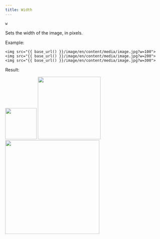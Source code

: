 ```yaml
---
title: Width
---
```


`w`

Sets the width of the image, in pixels.

Example:

```twig
<img src="{{ base_url() }}/image/en/content/media/image.jpg?w=100">
<img src="{{ base_url() }}/image/en/content/media/image.jpg?w=200">
<img src="{{ base_url() }}/image/en/content/media/image.jpg?w=300">
```

Result:

<img width="100" class="inline" src="[base_url]/image/en/content/media/image.jpg?q=70&w=100&dpr=2">
<img width="200" class="inline" src="[base_url]/image/en/content/media/image.jpg?q=70&w=200&dpr=2">
<img width="300" class="inline" src="[base_url]/image/en/content/media/image.jpg?q=70&w=300&dpr=2">
